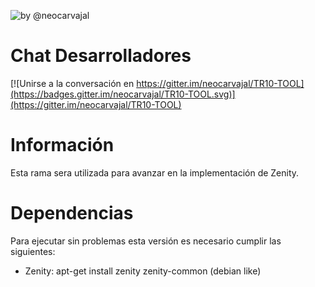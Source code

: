 ![by @neocarvajal](https://raw.githubusercontent.com/neocarvajal/TR10-TOOL/master/IMAGES/TR10-TOOL-BANNER.png "TR10-TOOL BANNER")

# Chat Desarrolladores 
[![Unirse a la conversación en https://gitter.im/neocarvajal/TR10-TOOL](https://badges.gitter.im/neocarvajal/TR10-TOOL.svg)](https://gitter.im/neocarvajal/TR10-TOOL)

# Información
Esta rama sera utilizada para avanzar en la implementación de Zenity.

# Dependencias
Para ejecutar sin problemas esta versión es necesario cumplir las siguientes:

  - Zenity: apt-get install zenity zenity-common (debian like)
